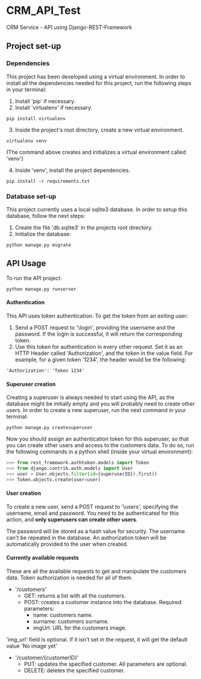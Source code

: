 # CRM_API_Test
CRM Service - API using Django-REST-Framework


## Project set-up


### Dependencies
This project has been developed using a virtual environment. In order to install all the dependencies needed for this project, run the following steps in your terminal:
1. Install 'pip' if necessary.
2. Install 'virtualenv' if necessary.
```Shell
pip install virtualenv
```
3. Inside the project's root directory, create a new virtual environment.
```Shell
virtualenv venv
```
(The command above creates and initializes a virtual environment called 'venv')

4. Inside 'venv', install the project dependencies.
```Shell
pip install -r requirements.txt
```

### Database set-up
This project currently uses a local sqlite3 database. In order to setup this database, follow the next steps:
1. Create the file 'db.sqlite3' in the projects root directory.
2. Initialize the database:
```Shell
python manage.py migrate
```

## API Usage
To run the API project:
```Shell
python manage.py runserver
```


#### Authentication
This API uses token authentication. To get the token from an exiting user:
1. Send a POST request to '\login', providing the username and the password. If the login is successful, it will return the corresponding token.
2. Use this token for authentication in every other request. Set it as an HTTP Header called 'Authorization', and the token in the value field. For example, for a given token '1234', the header would be the following:
```
'Authorization': 'Token 1234'
```


#### Superuser creation
Creating a superuser is always needed to start using the API, as the database might be initially empty and you will probably need to create other users. In order to create a new superuser, run the next command in your terminal:
```Shell
python manage.py createsuperuser
```

Now you should assign an authentication token for this superuser, so that you can create other users and access to the customers data. To do so, run the following commands in a python shell (inside your virtual environment):
```Python
>>> from rest_framework.authtoken.models import Token
>>> from django.contrib.auth.models import User
>>> user = User.objects.filter(id={superuserID}).first()
>>> Token.objects.create(user=user)
```


#### User creation
To create a new user, send a POST request to '\users', specifying the username, email and password. You need to be authenticated for this action, and **only superusers can create other users**.

The password will be stored as a hash value for security. The username can't be repeated in the database. An authorization token will be automatically provided to the user when created.


#### Currently available requests
These are all the available requests to get and manipulate the customers data. Token authorization is needed for all of them.

- '/customers'
  - GET: returns a list with all the customers.
  - POST: creates a customer instance into the database. Required parameters:
      - name: customers name.
      - surname: customers surname.
      - imgUrl: URL for the customers image.
      
'img_url' field is optional. If it isn't set in the request, it will get the default value 'No image yet'

- '/customer/{customerID}'
  - PUT: updates the specified customer. All parameters are optional.
  - DELETE: deletes the specified customer.
